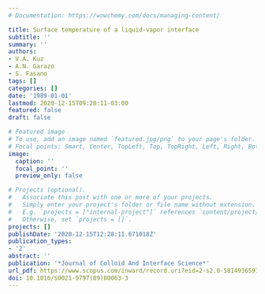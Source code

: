 ```yaml
---
# Documentation: https://wowchemy.com/docs/managing-content/

title: Surface temperature of a liquid-vapor interface
subtitle: ''
summary: ''
authors:
- V.A. Kuz
- A.N. Garazo
- S. Fasano
tags: []
categories: []
date: '1989-01-01'
lastmod: 2020-12-15T09:28:11-03:00
featured: false
draft: false

# Featured image
# To use, add an image named `featured.jpg/png` to your page's folder.
# Focal points: Smart, Center, TopLeft, Top, TopRight, Left, Right, BottomLeft, Bottom, BottomRight.
image:
  caption: ''
  focal_point: ''
  preview_only: false

# Projects (optional).
#   Associate this post with one or more of your projects.
#   Simply enter your project's folder or file name without extension.
#   E.g. `projects = ["internal-project"]` references `content/project/deep-learning/index.md`.
#   Otherwise, set `projects = []`.
projects: []
publishDate: '2020-12-15T12:28:11.671018Z'
publication_types:
- '2'
abstract: ''
publication: '*Journal of Colloid And Interface Science*'
url_pdf: https://www.scopus.com/inward/record.uri?eid=2-s2.0-58149365974&doi=10.1016%2fS0021-9797%2889%2980063-3&partnerID=40&md5=38d97156ed8a6adb955fd63dd29b29ef
doi: 10.1016/S0021-9797(89)80063-3
---
```

